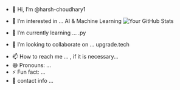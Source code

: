 - 👋 Hi, I’m @harsh-choudhary1
<!---- ![Visitor Count](https://komarev.com/ghpvc/?username=harsh-choudhary1&label=Profile%20Views&color=blue&style=plastic)--->

- 👀 I’m interested in ... AI & Machine Learning
 ![Your GitHub Stats](https://github-readme-stats.vercel.app/api?username=harsh-choudhary1&show_icons=true&theme=dark)

- 🌱 I’m currently learning ... .py
<!--- ![Top Langs](https://github-readme-stats.vercel.app/api/top-langs/?username=harsh-choudhary1&layout=compact&theme=dark)--->

- 💞️ I’m looking to collaborate on ... upgrade.tech

<!--- ![Python](https://img.shields.io/badge/Python-3776AB?style=for-the-badge&logo=python&logoColor=white)--->

- 📫 How to reach me ... , if it is necessary...
- 😄 Pronouns: ...
- ⚡ Fun fact: ...
- 📱 contact info  ...

<!---
harsh-choudhary1/harsh-choudhary1 is a ✨ special ✨ repository because its `README.md` (this file) appears on your GitHub profile.
You can click the Preview link to take a look at your changes.
--->
